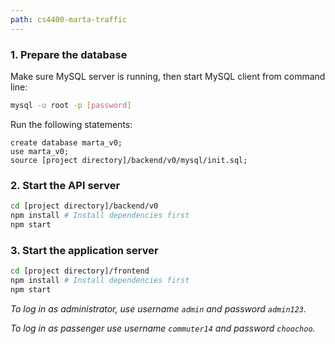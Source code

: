 ```yaml
---
path: cs4400-marta-traffic
---
```

### 1. Prepare the database
Make sure MySQL server is running, then start MySQL client from command line:
```bash
mysql -u root -p [password]
```
Run the following statements:
```mysql
create database marta_v0;
use marta_v0;
source [project directory]/backend/v0/mysql/init.sql;
```
### 2. Start the API server
```bash
cd [project directory]/backend/v0
npm install # Install dependencies first
npm start
```
### 3. Start the application server
```bash
cd [project directory]/frontend
npm install # Install dependencies first
npm start
```
*To log in as administrator, use username `admin` and password `admin123`.*

*To log in as passenger use username `commuter14` and password `choochoo`.*
